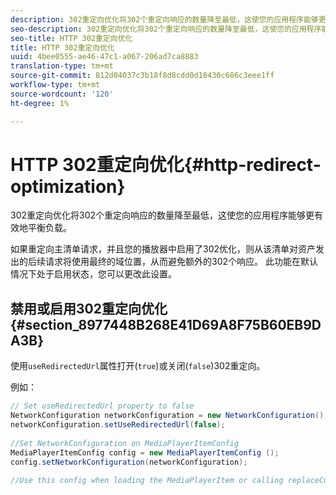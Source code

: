 ```yaml
---
description: 302重定向优化将302个重定向响应的数量降至最低，这使您的应用程序能够更有效地平衡负载。
seo-description: 302重定向优化将302个重定向响应的数量降至最低，这使您的应用程序能够更有效地平衡负载。
seo-title: HTTP 302重定向优化
title: HTTP 302重定向优化
uuid: 4bee0555-ae46-47c1-a067-206ad7ca8883
translation-type: tm+mt
source-git-commit: 812d04037c3b18f8d8cdd0d18430c686c3eee1ff
workflow-type: tm+mt
source-wordcount: '120'
ht-degree: 1%

---
```



# HTTP 302重定向优化{#http-redirect-optimization}

302重定向优化将302个重定向响应的数量降至最低，这使您的应用程序能够更有效地平衡负载。

如果重定向主清单请求，并且您的播放器中启用了302优化，则从该清单对资产发出的后续请求将使用最终的域位置，从而避免额外的302个响应。 此功能在默认情况下处于启用状态，您可以更改此设置。

## 禁用或启用302重定向优化{#section_8977448B268E41D69A8F75B60EB9DA3B}

使用`useRedirectedUrl`属性打开(`true`)或关闭(`false`)302重定向。

<!--<a id="example_888749F70C8A43279D06A29BD68E7E4D"></a>-->

例如：

```java
// Set useRedirectedUrl property to false 
NetworkConfiguration networkConfiguration = new NetworkConfiguration(); 
networkConfiguration.setUseRedirectedUrl(false); 
 
//Set NetworkConfiguration on MediaPlayerItemConfig 
MediaPlayerItemConfig config = new MediaPlayerItemConfig (); 
config.setNetworkConfiguration(networkConfiguration); 
 
//Use this config when loading the MediaPlayerItem or calling replaceCurrentResource
```

